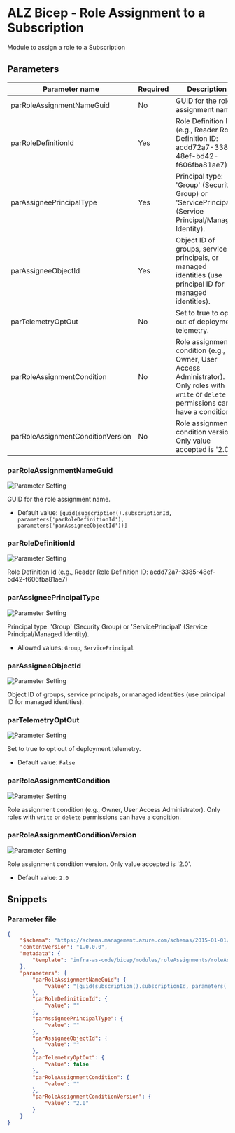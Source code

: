 # ALZ Bicep - Role Assignment to a Subscription

Module to assign a role to a Subscription

## Parameters

Parameter name | Required | Description
-------------- | -------- | -----------
parRoleAssignmentNameGuid | No       | GUID for the role assignment name.
parRoleDefinitionId | Yes      | Role Definition Id (e.g., Reader Role Definition ID: acdd72a7-3385-48ef-bd42-f606fba81ae7)
parAssigneePrincipalType | Yes      | Principal type: 'Group' (Security Group) or 'ServicePrincipal' (Service Principal/Managed Identity).
parAssigneeObjectId | Yes      | Object ID of groups, service principals, or managed identities (use principal ID for managed identities).
parTelemetryOptOut | No       | Set to true to opt out of deployment telemetry.
parRoleAssignmentCondition | No       | Role assignment condition (e.g., Owner, User Access Administrator). Only roles with `write` or `delete` permissions can have a condition.
parRoleAssignmentConditionVersion | No       | Role assignment condition version. Only value accepted is '2.0'.

### parRoleAssignmentNameGuid

![Parameter Setting](https://img.shields.io/badge/parameter-optional-green?style=flat-square)

GUID for the role assignment name.

- Default value: `[guid(subscription().subscriptionId, parameters('parRoleDefinitionId'), parameters('parAssigneeObjectId'))]`

### parRoleDefinitionId

![Parameter Setting](https://img.shields.io/badge/parameter-required-orange?style=flat-square)

Role Definition Id (e.g., Reader Role Definition ID: acdd72a7-3385-48ef-bd42-f606fba81ae7)

### parAssigneePrincipalType

![Parameter Setting](https://img.shields.io/badge/parameter-required-orange?style=flat-square)

Principal type: 'Group' (Security Group) or 'ServicePrincipal' (Service Principal/Managed Identity).

- Allowed values: `Group`, `ServicePrincipal`

### parAssigneeObjectId

![Parameter Setting](https://img.shields.io/badge/parameter-required-orange?style=flat-square)

Object ID of groups, service principals, or managed identities (use principal ID for managed identities).

### parTelemetryOptOut

![Parameter Setting](https://img.shields.io/badge/parameter-optional-green?style=flat-square)

Set to true to opt out of deployment telemetry.

- Default value: `False`

### parRoleAssignmentCondition

![Parameter Setting](https://img.shields.io/badge/parameter-optional-green?style=flat-square)

Role assignment condition (e.g., Owner, User Access Administrator). Only roles with `write` or `delete` permissions can have a condition.

### parRoleAssignmentConditionVersion

![Parameter Setting](https://img.shields.io/badge/parameter-optional-green?style=flat-square)

Role assignment condition version. Only value accepted is '2.0'.

- Default value: `2.0`

## Snippets

### Parameter file

```json
{
    "$schema": "https://schema.management.azure.com/schemas/2015-01-01/deploymentParameters.json#",
    "contentVersion": "1.0.0.0",
    "metadata": {
        "template": "infra-as-code/bicep/modules/roleAssignments/roleAssignmentSubscription.json"
    },
    "parameters": {
        "parRoleAssignmentNameGuid": {
            "value": "[guid(subscription().subscriptionId, parameters('parRoleDefinitionId'), parameters('parAssigneeObjectId'))]"
        },
        "parRoleDefinitionId": {
            "value": ""
        },
        "parAssigneePrincipalType": {
            "value": ""
        },
        "parAssigneeObjectId": {
            "value": ""
        },
        "parTelemetryOptOut": {
            "value": false
        },
        "parRoleAssignmentCondition": {
            "value": ""
        },
        "parRoleAssignmentConditionVersion": {
            "value": "2.0"
        }
    }
}
```
